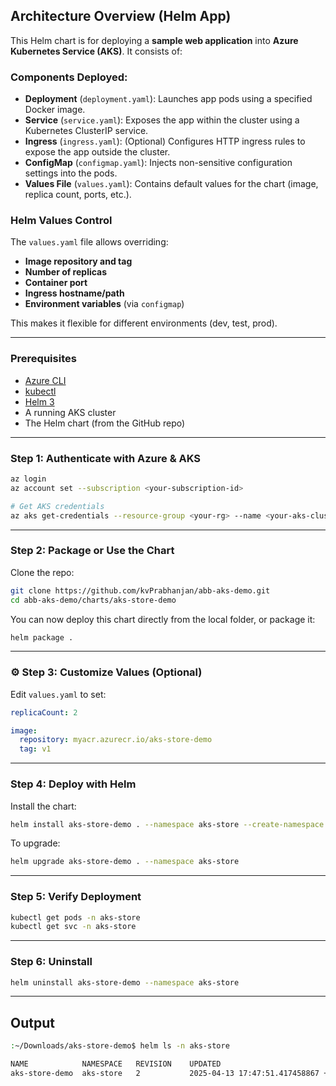 ## Architecture Overview (Helm App)

This Helm chart is for deploying a **sample web application** into **Azure Kubernetes Service (AKS)**. It consists of:

### Components Deployed:
- **Deployment** (`deployment.yaml`): Launches app pods using a specified Docker image.
- **Service** (`service.yaml`): Exposes the app within the cluster using a Kubernetes ClusterIP service.
- **Ingress** (`ingress.yaml`): (Optional) Configures HTTP ingress rules to expose the app outside the cluster.
- **ConfigMap** (`configmap.yaml`): Injects non-sensitive configuration settings into the pods.
- **Values File** (`values.yaml`): Contains default values for the chart (image, replica count, ports, etc.).

### Helm Values Control

The `values.yaml` file allows overriding:
- **Image repository and tag**
- **Number of replicas**
- **Container port**
- **Ingress hostname/path**
- **Environment variables** (via `configmap`)

This makes it flexible for different environments (dev, test, prod).

---

### Prerequisites

- [Azure CLI](https://learn.microsoft.com/en-us/cli/azure/install-azure-cli)
- [kubectl](https://kubernetes.io/docs/tasks/tools/)
- [Helm 3](https://helm.sh/docs/intro/install/)
- A running AKS cluster
- The Helm chart (from the GitHub repo)

---

### Step 1: Authenticate with Azure & AKS

```bash
az login
az account set --subscription <your-subscription-id>

# Get AKS credentials
az aks get-credentials --resource-group <your-rg> --name <your-aks-cluster>
```

---

### Step 2: Package or Use the Chart

Clone the repo:
```bash
git clone https://github.com/kvPrabhanjan/abb-aks-demo.git
cd abb-aks-demo/charts/aks-store-demo
```

You can now deploy this chart directly from the local folder, or package it:

```bash
helm package .
```

---

### ⚙️ Step 3: Customize Values (Optional)

Edit `values.yaml` to set:
```yaml
replicaCount: 2

image:
  repository: myacr.azurecr.io/aks-store-demo
  tag: v1
```

---

### Step 4: Deploy with Helm

Install the chart:

```bash
helm install aks-store-demo . --namespace aks-store --create-namespace
```

To upgrade:

```bash
helm upgrade aks-store-demo . --namespace aks-store
```

---

### Step 5: Verify Deployment

```bash
kubectl get pods -n aks-store
kubectl get svc -n aks-store
```
---

### Step 6: Uninstall

```bash
helm uninstall aks-store-demo --namespace aks-store
```

---

## Output 

```bash
:~/Downloads/aks-store-demo$ helm ls -n aks-store

NAME          	NAMESPACE	REVISION	UPDATED                                	STATUS  	CHART                     	APP VERSION
aks-store-demo	aks-store	2       	2025-04-13 17:47:51.417458867 +0000 UTC	deployed	aks-store-demo-chart-1.2.0	1.16.0   
```